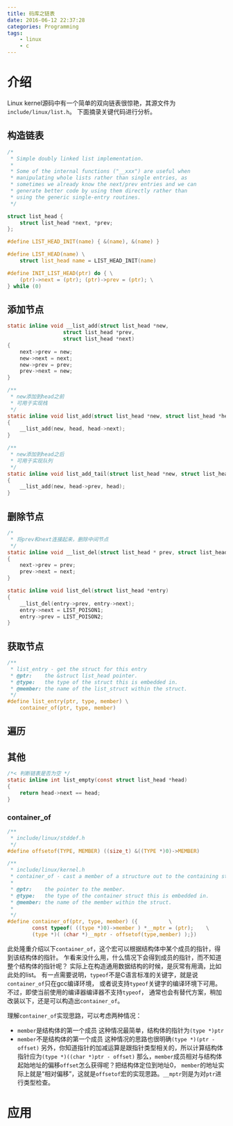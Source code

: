 ```yaml
---
title: 码库之链表
date: 2016-06-12 22:37:28
categories: Programming
tags:
	- linux
	- c
---
```


# 介绍 #

Linux kernel源码中有一个简单的双向链表很惊艳，其源文件为`include/linux/list.h`。
下面摘录关键代码进行分析。

## 构造链表 ##

```c
/*
 * Simple doubly linked list implementation.
 *
 * Some of the internal functions ("__xxx") are useful when
 * manipulating whole lists rather than single entries, as
 * sometimes we already know the next/prev entries and we can
 * generate better code by using them directly rather than
 * using the generic single-entry routines.
 */

struct list_head {
	struct list_head *next, *prev;
};

#define LIST_HEAD_INIT(name) { &(name), &(name) }

#define LIST_HEAD(name) \
	struct list_head name = LIST_HEAD_INIT(name)

#define INIT_LIST_HEAD(ptr) do { \
	(ptr)->next = (ptr); (ptr)->prev = (ptr); \
} while (0)

```

## 添加节点 ##

```c
static inline void __list_add(struct list_head *new,
			      struct list_head *prev,
			      struct list_head *next)
{
	next->prev = new;
	new->next = next;
	new->prev = prev;
	prev->next = new;
}

/**
 * new添加到head之前
 * 可用于实现栈
 */
static inline void list_add(struct list_head *new, struct list_head *head)
{
	__list_add(new, head, head->next);
}

/**
 * new添加到head之后
 * 可用于实现队列
 */
static inline void list_add_tail(struct list_head *new, struct list_head *head)
{
	__list_add(new, head->prev, head);
}
```

## 删除节点 ##

```c
/*
 * 将prev和next连接起来，删除中间节点
 */
static inline void __list_del(struct list_head * prev, struct list_head * next)
{
	next->prev = prev;
	prev->next = next;
}

static inline void list_del(struct list_head *entry)
{
	__list_del(entry->prev, entry->next);
	entry->next = LIST_POISON1;
	entry->prev = LIST_POISON2;
}
```

## 获取节点 ##

```c
/**
 * list_entry - get the struct for this entry
 * @ptr:	the &struct list_head pointer.
 * @type:	the type of the struct this is embedded in.
 * @member:	the name of the list_struct within the struct.
 */
#define list_entry(ptr, type, member) \
	container_of(ptr, type, member)
```

## 遍历 ##

## 其他 ##

```c
/*< 判断链表是否为空 */
static inline int list_empty(const struct list_head *head)
{
	return head->next == head;
}
```

### container_of ###

```c
/**
 * include/linux/stddef.h
 */
#define offsetof(TYPE, MEMBER) ((size_t) &((TYPE *)0)->MEMBER)

/**
 * include/linux/kernel.h
 * container_of - cast a member of a structure out to the containing structure
 *
 * @ptr:	the pointer to the member.
 * @type:	the type of the container struct this is embedded in.
 * @member:	the name of the member within the struct.
 *
 */
#define container_of(ptr, type, member) ({			\
        const typeof( ((type *)0)->member ) *__mptr = (ptr);	\
        (type *)( (char *)__mptr - offsetof(type,member) );})

```

此处隆重介绍以下`container_of`，这个宏可以根据结构体中某个成员的指针，得到该结构体的指针。
乍看来没什么用，什么情况下会得到成员的指针，而不知道整个结构体的指针呢？
实际上在构造通用数据结构的时候，是灰常有用滴，比如此处的list。
有一点需要说明，`typeof`不是C语言标准的关键字，就是说`container_of`只在gcc编译环境，
或者说支持`typeof`关键字的编译环境下可用。不过，即使当前使用的编译器编译器不支持`typeof`，
通常也会有替代方案，稍加改装以下，还是可以构造出`container_of`。

理解`container_of`实现思路，可以考虑两种情况：
- `member`是结构体的第一个成员
  这种情况最简单，结构体的指针为`(type *)ptr`
- `member`不是结构体的第一个成员
  这种情况的思路也很明确`(type *)(ptr - offset)`
  另外，你知道指针的加减运算是跟指针类型相关的，所以计算结构体指针应为`(type *)((char *)ptr - offset)`
  那么，`member`成员相对与结构体起始地址的偏移`offset`怎么获得呢？把结构体定位到地址0，
  `member`的地址实际上就是“相对偏移”，这就是`offsetof`宏的实现思路。`__mptr`则是为对`ptr`进行类型检查。
  

# 应用 #


